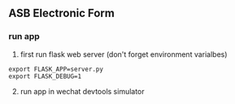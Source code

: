 ## ASB Electronic Form ##
### run app ###
1. first run flask web server (don't forget environment varialbes)
```
export FLASK_APP=server.py
export FLASK_DEBUG=1
```
2. run app in wechat devtools simulator